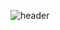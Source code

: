 ![header](https://capsule-render.vercel.app/api?type=speech&height=300&color=1e1e1e&text=BlueCool%27s%20Github&textBg=false&fontColor=EDEDED&animation=twinkling)

